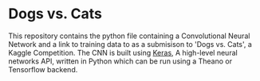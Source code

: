 # Dogs vs. Cats

This repository contains the python file containing a Convolutional Neural Network and a link to training data to as a submisison to 'Dogs vs. Cats', a Kaggle Competition. The CNN is built using [Keras](https://keras.io/), A high-level neural networks API, written in Python which can be run using a Theano or Tensorflow backend. 
